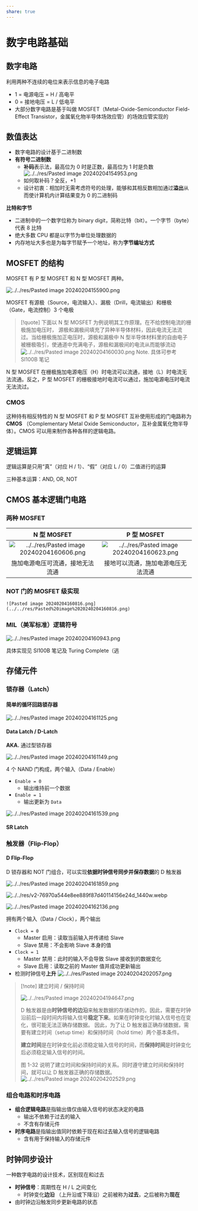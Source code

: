 ```yaml
---
share: true
---
```



# 数字电路基础

## 数字电路

利用两种不连续的电位来表示信息的电子电路

- 1 = 电源电压 = H / 高电平
- 0 = 接地电压 = L / 低电平
- 大部分数字电路是基于叫做 MOSFET（Metal-Oxide-Semiconductor Field-Effect Transistor，金属氧化物半导体场效应管）的场效应管实现的

## 数值表达

- 数字电路的设计基于二进制数
- **有符号二进制数**
	- **补码**表示法，最高位为 0 时是正数，最高位为 1 时是负数
	  ![../../res/Pasted image 20240204154953.png](../../res/Pasted%20image%2020240204154953.png)
	- 如何取补码？全反，+1
	- 设计初衷：相加时无需考虑符号的处理，能够和其相反数相加通过**溢出**从而使计算机内计算结果变为 0 的二进制码

**比特和字节**

- 二进制中的一个数字位称为 binary digit，简称比特（bit）。一个字节（byte）代表 8 比特
- 绝大多数 CPU 都是以字节为单位处理数据的
- 内存地址大多也是为每字节赋予一个地址，称为**字节编址方式**

## MOSFET 的结构

MOSFET 有 P 型 MOSFET 和 N 型 MOSFET 两种。

![../../res/Pasted image 20240204155900.png](../../res/Pasted%20image%2020240204155900.png)

MOSFET 有源极（Source，电流输入）、漏极（Drill，电流输出）和栅极（Gate，电流控制）3 个电极

> [!quote]
> 下面以 N 型 MOSFET 为例说明其工作原理。在不给控制电流的栅极施加电压时， 源极和漏极间填充了异种半导体材料，因此电流无法流过。当给栅极施加正电压时，源极和漏极中 N 型半导体材料里的自由电子被栅极吸引，使通道中充满电子，源极和漏极间的电流从而能够流动
> ![../../res/Pasted image 20240204160030.png](../../res/Pasted%20image%2020240204160030.png)
> Note. 具体可参考 SI100B 笔记

N 型 MOSFET 在栅极施加电源电压（H）时电流可以流通，接地（L）时电流无法流通。反之，P 型 MOSFET 的栅极接地时电流可以通过，施加电源电压时电流无法流过。

### CMOS

这种持有相反特性的 N 型 MOSFET 和 P 型 MOSFET 互补使用形成的门电路称为 **CMOS** （Complementary Metal Oxide Semiconductor，互补金属氧化物半导体）。CMOS 可以用来制作各种各样的逻辑电路。

## 逻辑运算

逻辑运算是只用“真”（对应 H / 1）、“假”（对应 L / 0）二值进行的运算

三种基本运算：AND, OR, NOT

## CMOS 基本逻辑门电路

### 两种 MOSFET

| N 型 MOSFET | P 型 MOSFET |
| :---: | :---: |
| ![../../res/Pasted image 20240204160606.png](../../res/Pasted%20image%2020240204160606.png) | ![../../res/Pasted image 20240204160623.png](../../res/Pasted%20image%2020240204160623.png) |
| 施加电源电压可流通，接地无法流通 | 接地可以流通，施加电源电压无法流通 |

### NOT 门的 MOSFET 级实现

	![Pasted image 20240204160816.png](../../res/Pasted%20image%2020240204160816.png)

### MIL（美军标准）逻辑符号

![../../res/Pasted image 20240204160943.png](../../res/Pasted%20image%2020240204160943.png)

具体实现见 SI100B 笔记及 Turing Complete（逃

## 存储元件

### 锁存器（Latch）

#### 简单的循环回路锁存器

![../../res/Pasted image 20240204161125.png](../../res/Pasted%20image%2020240204161125.png)

#### Data Latch / D-Latch

**AKA.** 通过型锁存器

![../../res/Pasted image 20240204161149.png](../../res/Pasted%20image%2020240204161149.png)

4 个 NAND 门构成，两个输入（Data / Enable）
- `Enable = 0`
	- 输出维持前一个数据
- `Enable = 1`
	- 输出更新为 `Data`

![../../res/Pasted image 20240204161539.png](../../res/Pasted%20image%2020240204161539.png)

#### SR Latch

###  触发器（Flip-Flop）

#### D Flip-Flop

D 锁存器和 NOT 门组合，可以实现**依据时钟信号同步并保存数据**的 D 触发器

![../../res/Pasted image 20240204161859.png](../../res/Pasted%20image%2020240204161859.png)

![../../res/v2-76970a544e8ee889f87d40114156e24d_1440w.webp](../../res/v2-76970a544e8ee889f87d40114156e24d_1440w.webp)

![../../res/Pasted image 20240204162136.png](../../res/Pasted%20image%2020240204162136.png)

拥有两个输入（Data / Clock），两个输出

- `Clock = 0`
	- Master 启用：读取当前输入并传递给 Slave
	- Slave 禁用：不会影响 Slave 本身的值
- `Clock = 1`
	- Master 禁用：此时的输入不会导致 Slave 接收到的数据变化
	- Slave 启用：读取之前的 Master 值并成功更新输出
- 检测时钟信号**上升** ![../../res/Pasted image 20240204202057.png](../../res/Pasted%20image%2020240204202057.png)

> [!note] 建立时间 / 保持时间
> 
> ![../../res/Pasted image 20240204194647.png](../../res/Pasted%20image%2020240204194647.png)
> 
> D 触发器是由**时钟信号的边沿**来触发数据的存储动作的。因此，需要在时钟沿前后一段时间内将输入信号**稳定下来**。如果在时钟变化时输入信号也在变化，很可能无法正确存储数据。
> 因此，为了让 D 触发器正确存储数据，需要有建立时间（setup time）和保持时间（hold time）两个基本条件。
> 
> **建立时间**是在时钟变化前必须稳定输入信号的时间，而**保持时间**是时钟变化后必须稳定输入信号的时间。 
> 
> 图 1-32 说明了建立时间和保持时间的关系。同时遵守建立时间和保持时间，就可以让 D 触发器正确的存储数据。
> ![../../res/Pasted image 20240204202529.png](../../res/Pasted%20image%2020240204202529.png)

### 组合电路和时序电路

- **组合逻辑电路**是指输出值仅由输入信号的状态决定的电路
	- 输出不依赖于过去的输入
	- 不含有存储元件
- **时序电路**是指输出值同时依赖于现在和过去输入信号的逻辑电路
	- 含有用于保持输入的存储元件

## 时钟同步设计

一种数字电路的设计技术，区别现在和过去

- **时钟信号**：周期性在 H / L 之间变化
	- 时钟变化**边沿** （上升沿或下降沿）之前被称为**过去**，之后被称为**现在**
- 由时钟边沿触发同步更新电路的状态